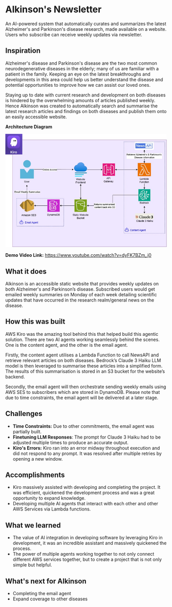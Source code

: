 # Alkinson's Newsletter
An AI-powered system that automatically curates and summarizes the latest Alzheimer's and Parkinson's disease research, made available on a website. Users who subscribe can receive weekly updates via newsletter. 

## Inspiration
Alzheimer's disease and Parkinson's disease are the two most common neurodegenerative diseases in the elderly; many of us are familiar with a patient in the family. Keeping an eye on the latest breakthroughs and developments in this area could help us better understand the disease and potential opportunities to improve how we can assist our loved ones.

Staying up to date with current research and development on both diseases is hindered by the overwhelming amounts of articles published weekly. Hence Alkinson was created to automatically search and summarise the latest research articles and findings on both diseases and publish them onto an easily accessible website.


**Architecture Diagram**


![AlkinsonArchitectureDiagram](AlkinsonArchitectureDiagram.jpg)

**Demo Video Link:** https://www.youtube.com/watch?v=dyFK7BZm_j0

## What it does

Alkinson is an accessible static website that provides weekly updates on both Alzheimer's and Parkinson’s disease. Subscribed users would get emailed weekly summaries on Monday of each week detailing scientific updates that have occurred in the research realm/general news on the disease.

## How this was built

AWS Kiro was the amazing tool behind this that helped build this agentic solution. There are two AI agents working seamlessly behind the scenes. One is the content agent, and the other is the email agent.

Firstly, the content agent utilises a Lambda Function to call NewsAPI and retrieve relevant articles on both diseases. Bedrock’s Claude 3 Haiku LLM model is then leveraged to summarise these articles into a simplified form. The results of this summarisation is stored in an S3 bucket for the website’s backend.

Secondly, the email agent will then orchestrate sending weekly emails using AWS SES to subscribers which are stored in DynamoDB. Please note that due to time constraints, the email agent will be delivered at a later stage.

## **Challenges**

- **Time Constraints:** Due to other commitments, the email agent was partially built.
- **Finetuning LLM Responses**: The prompt for Claude 3 Haiku had to be adjusted multiple times to produce an accurate output.
- **Kiro's Errors:** Kiro ran into an error midway throughout execution and did not respond to any prompt. It was resolved after multiple retries by opening a new window.


## **Accomplishments**

- Kiro massively assisted with developing and completing the project. It was efficient, quickened the development process and was a great opportunity to expand knowledge.
- Developing multiple AI agents that interact with each other and other AWS Services via Lambda functions.


## **What we learned**

- The value of AI integration in developing software by leveraging Kiro in development, it was an incredible assistant and massively quickened the process.
- The power of multiple agents working together to not only connect different AWS services together, but to create a project that is not only simple but helpful.


## **What's next for Alkinson**

- Completing the email agent
- Expand coverage to other diseases
